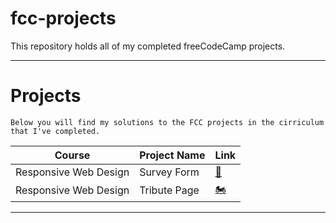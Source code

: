 # fcc-projects
This repository holds all of my completed freeCodeCamp projects.

***

# Projects

	Below you will find my solutions to the FCC projects in the cirriculum that I've completed.

| Course | Project Name | Link |
| ------ | ------------ | ---- |
| Responsive Web Design | Survey Form | [📑](https://travboz.github.io/fcc-projects/fcc_suvery_form_rwd_p1/)
| Responsive Web Design | Tribute Page | [🏍](https://travboz.github.io/fcc-projects/tribute_page/)


***
